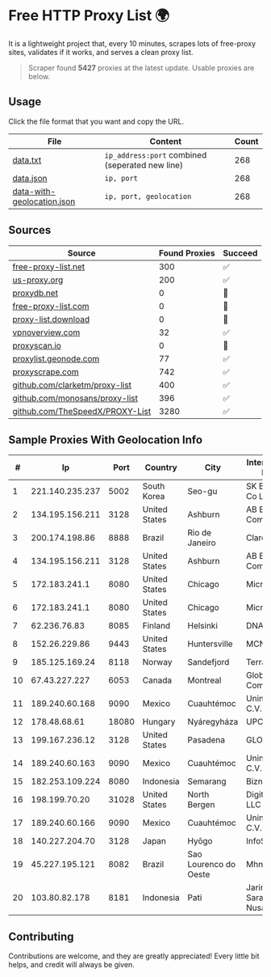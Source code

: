 
# Free HTTP Proxy List 🌍

It is a lightweight project that, every 10 minutes, scrapes lots of free-proxy sites, validates if it works, and serves a clean proxy list.


> Scraper found **5427** proxies at the latest update. Usable proxies are below.

## Usage

Click the file format that you want and copy the URL.


|File|Content|Count|
|----|-------|-----|
|[data.txt](https://raw.githubusercontent.com/themiralay/Proxy-List-World/master/data.txt)|`ip_address:port` combined (seperated new line)|268|
|[data.json](https://raw.githubusercontent.com/themiralay/Proxy-List-World/master/data.json)|`ip, port`|268|
|[data-with-geolocation.json](https://raw.githubusercontent.com/themiralay/Proxy-List-World/master/data-with-geolocation.json)|`ip, port, geolocation`|268|

## Sources

|Source|Found Proxies|Succeed|
|------|-------------|-------|
|[free-proxy-list.net](https://free-proxy-list.net)|300|✅|
|[us-proxy.org](https://www.us-proxy.org)|200|✅|
|[proxydb.net](http://proxydb.net)|0|🚫|
|[free-proxy-list.com](https://free-proxy-list.com/?page=&port=&type%5B%5D=http&type%5B%5D=https&up_time=0&search=Search)|0|🚫|
|[proxy-list.download](https://www.proxy-list.download/HTTP)|0|🚫|
|[vpnoverview.com](https://vpnoverview.com/privacy/anonymous-browsing/free-proxy-servers)|32|✅|
|[proxyscan.io](https://www.proxyscan.io)|0|🚫|
|[proxylist.geonode.com](https://proxylist.geonode.com/api/proxy-list?limit=300&page=1&sort_by=lastChecked&sort_type=desc&protocols=http,https)|77|✅|
|[proxyscrape.com](https://api.proxyscrape.com/v2/?request=displayproxies&protocol=http&timeout=10000&country=all&ssl=all&anonymity=all)|742|✅|
|[github.com/clarketm/proxy-list](https://raw.githubusercontent.com/clarketm/proxy-list/master/proxy-list-raw.txt)|400|✅|
|[github.com/monosans/proxy-list](https://raw.githubusercontent.com/monosans/proxy-list/main/proxies/http.txt)|396|✅|
|[github.com/TheSpeedX/PROXY-List](https://raw.githubusercontent.com/TheSpeedX/PROXY-List/master/http.txt)|3280|✅|


## Sample Proxies With Geolocation Info

|#|Ip|Port|Country|City|Internet Service Provider|
|-|--|----|-------|----|-------------------------|
|1|221.140.235.237|5002|South Korea|Seo-gu|SK Broadband Co Ltd|
|2|134.195.156.211|3128|United States|Ashburn|AB E-Commerce|
|3|200.174.198.86|8888|Brazil|Rio de Janeiro|Claro S.A|
|4|134.195.156.211|3128|United States|Ashburn|AB E-Commerce|
|5|172.183.241.1|8080|United States|Chicago|Microsoft|
|6|172.183.241.1|8080|United States|Chicago|Microsoft|
|7|62.236.76.83|8085|Finland|Helsinki|DNA Oyj|
|8|152.26.229.86|9443|United States|Huntersville|MCNC|
|9|185.125.169.24|8118|Norway|Sandefjord|TerraHost AS|
|10|67.43.227.227|6053|Canada|Montreal|GloboTech Communications|
|11|189.240.60.168|9090|Mexico|Cuauhtémoc|Uninet S.A. de C.V.|
|12|178.48.68.61|18080|Hungary|Nyáregyháza|UPC|
|13|199.167.236.12|3128|United States|Pasadena|GLOBAL IT|
|14|189.240.60.163|9090|Mexico|Cuauhtémoc|Uninet S.A. de C.V.|
|15|182.253.109.224|8080|Indonesia|Semarang|Biznet Metronet|
|16|198.199.70.20|31028|United States|North Bergen|DigitalOcean, LLC|
|17|189.240.60.166|9090|Mexico|Cuauhtémoc|Uninet S.A. de C.V.|
|18|140.227.204.70|3128|Japan|Hyōgo|InfoSphere|
|19|45.227.195.121|8082|Brazil|Sao Lourenco do Oeste|Mhnet Telecom|
|20|103.80.82.178|8181|Indonesia|Pati|Jaringanku Sarana Nusantara|



## Contributing

Contributions are welcome, and they are greatly appreciated! Every
little bit helps, and credit will always be given.


